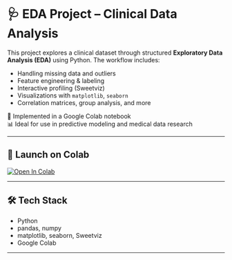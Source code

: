 # 🩺 EDA Project – Clinical Data Analysis

This project explores a clinical dataset through structured **Exploratory Data Analysis (EDA)** using Python. The workflow includes:

- Handling missing data and outliers
- Feature engineering & labeling
- Interactive profiling (Sweetviz)
- Visualizations with `matplotlib`, `seaborn`
- Correlation matrices, group analysis, and more

📁 Implemented in a Google Colab notebook  
📊 Ideal for use in predictive modeling and medical data research

---

## 🚀 Launch on Colab

[![Open In Colab](https://colab.research.google.com/assets/colab-badge.svg)](https://colab.research.google.com/github/YourUsername/EDA_Project/blob/main/YourNotebook.ipynb)

---

## 🛠️ Tech Stack
- Python
- pandas, numpy
- matplotlib, seaborn, Sweetviz
- Google Colab

---

